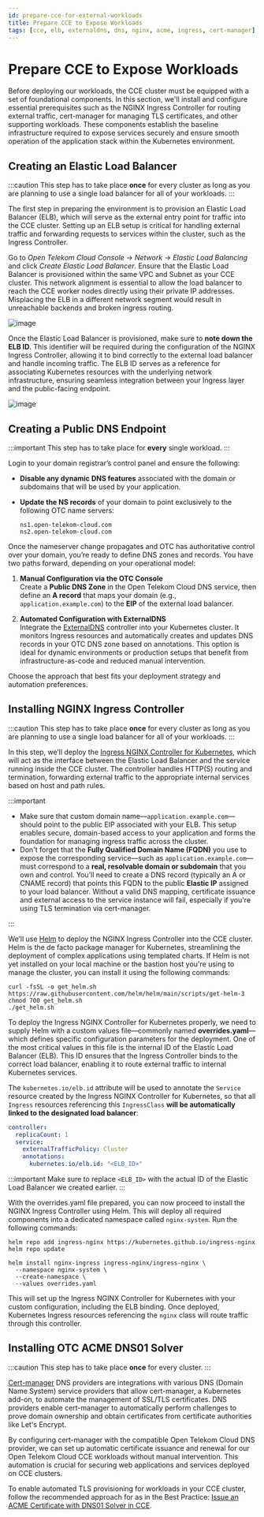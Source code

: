 ```yaml
---
id: prepare-cce-for-external-workloads
title: Prepare CCE to Expose Workloads
tags: [cce, elb, externaldns, dns, nginx, acme, ingress, cert-manager]
---
```


# Prepare CCE to Expose Workloads

Before deploying our workloads, the CCE cluster must be equipped with a set of foundational components. In this section, we'll install and configure essential prerequisites such as the NGINX Ingress Controller for routing external traffic, cert-manager for managing TLS certificates, and other supporting workloads. These components establish the baseline infrastructure required to expose services securely and ensure smooth operation of the application stack within the Kubernetes environment.

## Creating an Elastic Load Balancer

:::caution
This step has to take place **once** for every cluster as long as you are planning to use a single load balancer for all of your workloads.
:::

The first step in preparing the environment is to provision an Elastic Load Balancer (ELB), which will serve as the external entry point for traffic into the CCE cluster. Setting up an ELB setup is critical for handling external traffic and forwarding requests to services within the cluster, such as the Ingress Controller.

Go to *Open Telekom Cloud Console* -> *Network* -> *Elastic Load Balancing* and click *Create Elastic Load Balancer*. Ensure that the Elastic Load Balancer is provisioned within the same VPC and Subnet as your CCE cluster. This network alignment is essential to allow the load balancer to reach the CCE worker nodes directly using their private IP addresses. Misplacing the ELB in a different network segment would result in unreachable backends and broken ingress routing.

![image](/img/docs/blueprints/by-use-case/security/zitadel/Screenshot_from_2025-04-16_08-06-28.png)

Once the Elastic Load Balancer is provisioned, make sure to **note down the ELB ID**. This identifier will be required during the configuration of the NGINX Ingress Controller, allowing it to bind correctly to the external load balancer and handle incoming traffic. The ELB ID serves as a reference for associating Kubernetes resources with the underlying network infrastructure, ensuring seamless integration between your Ingress layer and the public-facing endpoint.

![image](/img/docs/blueprints/by-use-case/security/keycloak/SCR-20231211-i88.png)

## Creating a Public DNS Endpoint

:::important
This step has to take place for **every** single workload.
:::

Login to your domain registrar’s control panel and ensure the following:

- **Disable any dynamic DNS features** associated with the domain or subdomains that will be used by your application.
- **Update the NS records** of your domain to point exclusively to the following OTC name servers:
  
  ```
  ns1.open-telekom-cloud.com
  ns2.open-telekom-cloud.com
  ```

Once the nameserver change propagates and OTC has authoritative control over your domain, you’re ready to define DNS zones and records. You have two paths forward, depending on your operational model:

1. **Manual Configuration via the OTC Console**  
   Create a **Public DNS Zone** in the Open Telekom Cloud DNS service, then define an **A record** that maps your domain (e.g., `application.example.com`) to the **EIP** of the external load balancer.

2. **Automated Configuration with ExternalDNS**  
   Integrate the [ExternalDNS](https://github.com/kubernetes-sigs/external-dns) controller into your Kubernetes cluster. It monitors Ingress resources and automatically creates and updates DNS records in your OTC DNS zone based on annotations. This option is ideal for dynamic environments or production setups that benefit from infrastructure-as-code and reduced manual intervention.

Choose the approach that best fits your deployment strategy and automation preferences.

## Installing NGINX Ingress Controller

:::caution
This step has to take place **once** for every cluster as long as you are planning to use a single load balancer for all of your workloads.
:::

In this step, we’ll deploy the [Ingress NGINX Controller for Kubernetes](https://github.com/kubernetes/ingress-nginx), which will act as the interface between the Elastic Load Balancer and the service running inside the CCE cluster. The controller handles HTTP(S) routing and termination, forwarding external traffic to the appropriate internal services based on host and path rules. 

:::important

- Make sure that custom domain name—`application.example.com`—should point to the public EIP associated with your ELB. This setup enables secure, domain-based access to your application and forms the foundation for managing ingress traffic across the cluster.
- Don't forget that the **Fully Qualified Domain Name (FQDN)** you use to expose the corresponding service—such as `application.example.com`—must correspond to a **real, resolvable domain or subdomain** that you own and control. You’ll need to create a DNS record (typically an A or CNAME record) that points this FQDN to the public **Elastic IP** assigned to your load balancer. Without a valid DNS mapping, certificate issuance and external access to the service instance will fail, especially if you're using TLS termination via cert-manager.

:::

We’ll use [Helm](https://helm.sh/) to deploy the NGINX Ingress Controller into the CCE cluster. Helm is the de facto package manager for Kubernetes, streamlining the deployment of complex applications using templated charts. If Helm is not yet installed on your local machine or the bastion host you're using to manage the cluster, you can install it using the following commands:

```shell
curl -fsSL -o get_helm.sh https://raw.githubusercontent.com/helm/helm/main/scripts/get-helm-3
chmod 700 get_helm.sh
./get_helm.sh
```

To deploy the Ingress NGINX Controller for Kubernetes properly, we need to supply Helm with a custom values file—commonly named **overrides.yaml**—which defines specific configuration parameters for the deployment. One of the most critical values in this file is the internal ID of the Elastic Load Balancer (ELB). This ID ensures that the Ingress Controller binds to the correct load balancer, enabling it to route external traffic to internal Kubernetes services.

The `kubernetes.io/elb.id` attribute will be used to annotate the `Service` resource created by the Ingress NGINX Controller for Kubernetes, so that all `Ingress` resources referencing this `IngressClass` **will be automatically linked to the designated load balancer**:

```yaml title="overrides.yaml" linenos="" emphasize-lines="6"
controller:
  replicaCount: 1
  service:
    externalTrafficPolicy: Cluster
    annotations:
      kubernetes.io/elb.id: "<ELB_ID>"
```

:::important
Make sure to replace `<ELB_ID>` with the actual ID of the Elastic Load Balancer we created earlier.
:::

With the overrides.yaml file prepared, you can now proceed to install the NGINX Ingress Controller using Helm. This will deploy all required components into a dedicated namespace called `nginx-system`. Run the following commands:

```shell
helm repo add ingress-nginx https://kubernetes.github.io/ingress-nginx
helm repo update

helm install nginx-ingress ingress-nginx/ingress-nginx \
  --namespace nginx-system \
  --create-namespace \
  --values overrides.yaml

```

This will set up the Ingress NGINX Controller for Kubernetes with your custom configuration, including the ELB binding. Once deployed, Kubernetes Ingress resources referencing the `nginx` class will route traffic through this controller.

## Installing OTC ACME DNS01 Solver

:::caution
This step has to take place **once** for every cluster.
:::

[Cert-manager](https://cert-manager.io/) DNS providers are integrations with various DNS (Domain Name System) service providers that allow cert-manager, a Kubernetes add-on, to automate the management of SSL/TLS certificates. DNS providers enable cert-manager to automatically perform challenges to prove domain ownership and obtain certificates from certificate authorities like Let's Encrypt.

By configuring cert-manager with the compatible Open Telekom Cloud DNS provider, we can set up automatic certificate issuance and renewal for our Open Telekom Cloud CCE workloads without manual intervention. This automation is crucial for securing web applications and services deployed on CCE clusters.

To enable automated TLS provisioning for workloads in your CCE cluster, follow the recommended approach for as in the Best Practice: [Issue an ACME Certificate with DNS01 Solver in CCE](/docs/best-practices/containers/cloud-container-engine/issue-an-acme-certificate-with-dns01-solver-in-cce.md).
